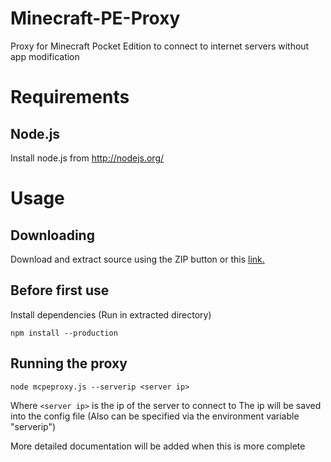 Minecraft-PE-Proxy
==================

Proxy for Minecraft Pocket Edition to connect to internet servers without app modification

Requirements
============
Node.js
-------
Install node.js from http://nodejs.org/

Usage
=====
Downloading
-----------
Download and extract source using the ZIP button or this [link.](https://github.com/brandon15811/Minecraft-PE-Proxy/archive/master.zip)

Before first use
----------------
Install dependencies (Run in extracted directory)
```
npm install --production
```
Running the proxy
-----------------
```
node mcpeproxy.js --serverip <server ip>
```
Where `<server ip>` is the ip of the server to connect to
The ip will be saved into the config file
(Also can be specified via the environment variable "serverip")

More detailed documentation will be added when this is more complete
